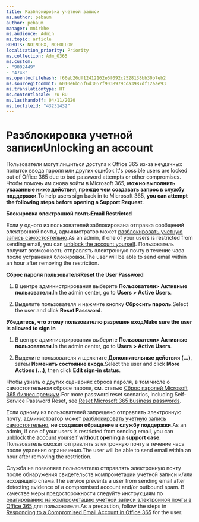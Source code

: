 ```yaml
---
title: Разблокировка учетной записи
ms.author: pebaum
author: pebaum
manager: mnirkhe
ms.audience: Admin
ms.topic: article
ROBOTS: NOINDEX, NOFOLLOW
localization_priority: Priority
ms.collection: Adm_O365
ms.custom:
- "9002449"
- "4748"
ms.openlocfilehash: f66eb26df12412162e6f092c2528138bb30b7eb2
ms.sourcegitcommit: 6010e6b55f6d3057f9038979cda3987df12aae93
ms.translationtype: HT
ms.contentlocale: ru-RU
ms.lasthandoff: 04/11/2020
ms.locfileid: "43231432"
---
```

# <a name="unlocking-an-account"></a><span data-ttu-id="b3372-102">Разблокировка учетной записи</span><span class="sxs-lookup"><span data-stu-id="b3372-102">Unlocking an account</span></span>

<span data-ttu-id="b3372-103">Пользователи могут лишиться доступа к Office 365 из-за неудачных попыток ввода пароля или других ошибок.</span><span class="sxs-lookup"><span data-stu-id="b3372-103">It's possible users are locked out of Office 365 due to bad password attempts or other compromises.</span></span> <span data-ttu-id="b3372-104">Чтобы помочь им снова войти в Microsoft 365, **можно выполнить указанные ниже действия, прежде чем создавать запрос в службу поддержки**.</span><span class="sxs-lookup"><span data-stu-id="b3372-104">To help users sign back in to Microsoft 365, **you can attempt the following steps before opening a Support Request**.</span></span> 

<span data-ttu-id="b3372-105">**Блокировка электронной почты**</span><span class="sxs-lookup"><span data-stu-id="b3372-105">**Email Restricted**</span></span>

<span data-ttu-id="b3372-106">Если у одного из пользователей заблокирована отправка сообщений электронной почты, администратор может [разблокировать учетную запись самостоятельно](https://docs.microsoft.com/microsoft-365/security/office-365-security/removing-user-from-restricted-users-portal-after-spam).</span><span class="sxs-lookup"><span data-stu-id="b3372-106">As an admin, if one of your users is restricted from sending email, you can [unblock the account yourself](https://docs.microsoft.com/microsoft-365/security/office-365-security/removing-user-from-restricted-users-portal-after-spam).</span></span> <span data-ttu-id="b3372-107">Пользователь получит возможность отправлять электронную почту в течение часа после устранения блокировки.</span><span class="sxs-lookup"><span data-stu-id="b3372-107">The user will be able to send email within an hour after removing the restriction.</span></span>

<span data-ttu-id="b3372-108">**Сброс пароля пользователя**</span><span class="sxs-lookup"><span data-stu-id="b3372-108">**Reset the User Password**</span></span>

1. <span data-ttu-id="b3372-109">В центре администрирования выберите **Пользователи> Активные пользователи**.</span><span class="sxs-lookup"><span data-stu-id="b3372-109">In the admin center, go to **Users > Active Users**.</span></span>

2. <span data-ttu-id="b3372-110">Выделите пользователя и нажмите кнопку **Сбросить пароль**.</span><span class="sxs-lookup"><span data-stu-id="b3372-110">Select the user and click **Reset Password**.</span></span>

<span data-ttu-id="b3372-111">**Убедитесь, что этому пользователю разрешен вход**</span><span class="sxs-lookup"><span data-stu-id="b3372-111">**Make sure the user is allowed to sign in**</span></span>

1. <span data-ttu-id="b3372-112">В центре администрирования выберите **Пользователи> Активные пользователи**.</span><span class="sxs-lookup"><span data-stu-id="b3372-112">In the admin center, go to **Users > Active Users**.</span></span>

2. <span data-ttu-id="b3372-113">Выделите пользователя и щелкните **Дополнительные действия (...)**, затем **Изменить состояние входа**.</span><span class="sxs-lookup"><span data-stu-id="b3372-113">Select the user and click **More Actions (...)**, then click **Edit sign-in status**.</span></span>

<span data-ttu-id="b3372-114">Чтобы узнать о других сценариях сброса пароля, в том числе о самостоятельном сбросе пароля, см. статью [Сброс паролей Microsoft 365 бизнес премиум](https://docs.microsoft.com/microsoft-365/admin/add-users/reset-passwords?view=o365-worldwide).</span><span class="sxs-lookup"><span data-stu-id="b3372-114">For more password reset scenarios, including Self-Service Password Reset, see [Reset Microsoft 365 business passwords](https://docs.microsoft.com/microsoft-365/admin/add-users/reset-passwords?view=o365-worldwide).</span></span>


<span data-ttu-id="b3372-115">Если одному из пользователей запрещено отправлять электронную почту, администратор может [разблокировать учетную запись самостоятельно](https://docs.microsoft.com/microsoft-365/security/office-365-security/removing-user-from-restricted-users-portal-after-spam), **не создавая обращение в службу поддержки**.</span><span class="sxs-lookup"><span data-stu-id="b3372-115">As an admin, if one of your users is restricted from sending email, you can [unblock the account yourself](https://docs.microsoft.com/microsoft-365/security/office-365-security/removing-user-from-restricted-users-portal-after-spam) **without opening a support case**.</span></span> <span data-ttu-id="b3372-116">Пользователь сможет отправлять электронную почту в течение часа после удаления ограничения.</span><span class="sxs-lookup"><span data-stu-id="b3372-116">The user will be able to send email within an hour after removing the restriction.</span></span>

<span data-ttu-id="b3372-117">Служба не позволяет пользователю отправлять электронную почту после обнаружения свидетельств компрометации учетной записи и/или исходящего спама.</span><span class="sxs-lookup"><span data-stu-id="b3372-117">The service prevents a user from sending email after detecting evidence of a compromised account and/or outbound spam.</span></span> <span data-ttu-id="b3372-118">В качестве меры предосторожности следуйте инструкциям по [реагированию на компрометацию учетной записи электронной почты в Office 365](https://docs.microsoft.com/office365/securitycompliance/responding-to-a-compromised-email-account) для пользователя.</span><span class="sxs-lookup"><span data-stu-id="b3372-118">As a precaution, follow the steps in [Responding to a Compromised Email Account in Office 365](https://docs.microsoft.com/office365/securitycompliance/responding-to-a-compromised-email-account) for the user.</span></span>
